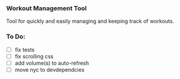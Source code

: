 ### Workout Management Tool
Tool for quickly and easily managing and keeping track of workouts.

### To Do:
- [ ] fix tests
- [ ] fix scrolling css
- [ ] add volume(s) to auto-refresh
- [ ] move nyc to devdependcies
